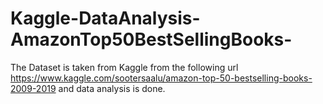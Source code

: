 # Kaggle-DataAnalysis-AmazonTop50BestSellingBooks-

The Dataset is taken from Kaggle from the following url https://www.kaggle.com/sootersaalu/amazon-top-50-bestselling-books-2009-2019 and data analysis is done.
